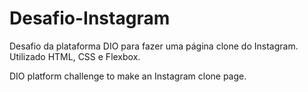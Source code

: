 # Desafio-Instagram

Desafio da plataforma DIO para fazer uma página clone do Instagram.
Utilizado HTML, CSS e Flexbox.


DIO platform challenge to make an Instagram clone page.
